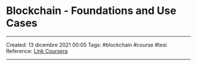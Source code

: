 # Blockchain -  Foundations and Use Cases
---
Created: 13 dicembre 2021 00:05
Tags: #blockchain #course #tesi 
Reference: [Link Coursera](https://www.coursera.org/learn/blockchain-foundations-and-use-cases/home/welcome)

---
